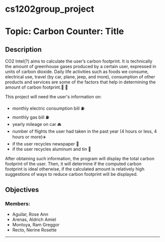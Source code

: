 # cs1202group_project

# Topic: Carbon Counter: Title 
    
## Description
 CO2 Intel(?) aims to calculate the user’s carbon footprint. It is technically the amount of greenhouse gases produced by a certain user, expressed in units of carbon dioxide. Daily life activities such as foods we consume, electrical use, travel (by car, plane, jeep, and more), consumption of other products and services are some of the factors that help in determining the amount of carbon footprint.:walking: :leaves: 

This project will need the user's information on:
+ monthly electric consumption bill :fuelpump:
+ monthly gas bill :fuelpump:
+ yearly mileage on car :oncoming_automobile:
+ number of flights the user had taken in the past year (4 hours or less, 4 hours or more):airplane:
+ if the user recycles newspaper :newspaper:
+ if the user recycles aluminum and tin :fork_and_knife:

After obtaining such information, the program will display the total carbon footprint of the user. Then, it will determine if the computed carbon footprint is ideal otherwise, if the calculated amount is relatively high suggestions of ways to reduce carbon footprint will be displayed.

## Objectives

### Members:
- Aguilar, Rose Ann
- Arenas, Aldrich Amiel
- Montoya, Ram Greggor
- Recto, Nerine Rosette
---
